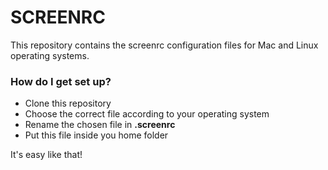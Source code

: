 # SCREENRC #

This repository contains the screenrc configuration files for Mac and Linux operating systems.

### How do I get set up? ###

* Clone this repository
* Choose the correct file according to your operating system
* Rename the chosen file in **.screenrc**
* Put this file inside you home folder

It's easy like that!

